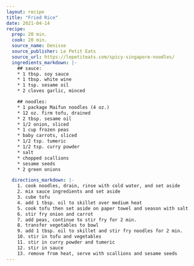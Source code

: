 ```yaml
---
layout: recipe
title: "Fried Rice"
date: 2021-04-14
recipe:
  prep: 20 min.
  cook: 20 min.
  source_name: Denisse
  source_publisher: Le Petit Eats
  source_url: https://lepetiteats.com/spicy-singapore-noodles/
  ingredients_markdown: |-
    ## sauce:
    * 1 tbsp. soy sauce
    * 1 tbsp. white wine
    * 1 tsp. sesame oil
    * 2 cloves garlic, minced

    ## noodles:
    * 1 package Maifun noodles (4 oz.)
    * 12 oz. firm tofu, drained
    * 2 tbsp. sesame oil
    * 1/2 onion, sliced
    * 1 cup frozen peas
    * baby carrots, sliced
    * 1/2 tsp. tumeric
    * 1/2 tsp. curry powder
    * salt
    * chopped scallions
    * sesame seeds
    * 2 green onions

  directions_markdown: |-
    1. cook noodles, drain, rinse with cold water, and set aside
    2. mix sauce ingredients and set aside
    3. cube tofu
    4. add 1 tbsp. oil to skillet over medium heat
    5. cook tofu then set aside on paper towel and season with salt
    6. stir fry onion and carrot
    7. add peas, continue to stir fry for 2 min.
    8. transfer vegetables to bowl
    9. add 1 tbsp. oil to skillet and stir fry noodles for 2 min.
    10. stir in tofu and vegetables
    11. stir in curry powder and tumeric
    12. stir in sauce
    13. remove from heat, serve with scallions and sesame seeds
---
```

